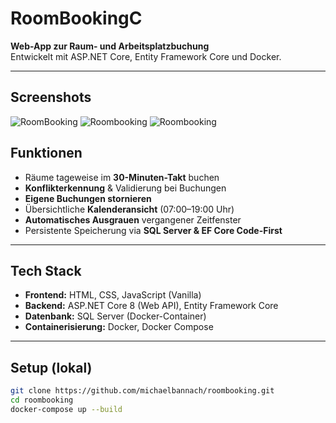 # RoomBookingC

**Web-App zur Raum- und Arbeitsplatzbuchung**  
Entwickelt mit ASP.NET Core, Entity Framework Core und Docker.

---

## Screenshots

![RoomBooking](RoomBookingC/wwwroot/img/Raumbuchung_Übersicht.png)
![Roombooking](RoomBookingC/wwwroot/img/MiniKalendar_Detail.PNG)
![Roombooking](RoomBookingC/wwwroot/img/Buchungsfenster_Detail.png)

## Funktionen

- Räume tageweise im **30-Minuten-Takt** buchen
- **Konflikterkennung** & Validierung bei Buchungen
- **Eigene Buchungen stornieren**
- Übersichtliche **Kalenderansicht** (07:00–19:00 Uhr)
- **Automatisches Ausgrauen** vergangener Zeitfenster
- Persistente Speicherung via **SQL Server & EF Core Code-First**

---

##  Tech Stack

- **Frontend:** HTML, CSS, JavaScript (Vanilla)
- **Backend:** ASP.NET Core 8 (Web API), Entity Framework Core
- **Datenbank:** SQL Server (Docker-Container)
- **Containerisierung:** Docker, Docker Compose

---

##  Setup (lokal)

```bash
git clone https://github.com/michaelbannach/roombooking.git
cd roombooking
docker-compose up --build
